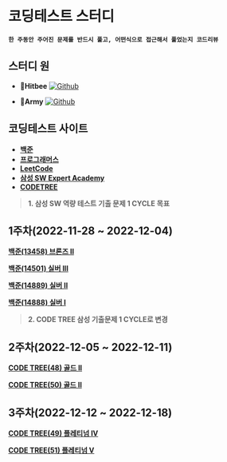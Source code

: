 # 코딩테스트 스터디

__`한 주동안 주어진 문제를 반드시 풀고, 어떤식으로 접근해서 풀었는지 코드리뷰`__
## 스터디 원
- __🐝Hitbee__ <a href="https://github.com/Hitbee-dev"><img alt="Github" src ="https://img.shields.io/badge/Git-181717.svg?&style=flat&logo=Github&logoColor=white"/></a>

- __🐇Army__ <a href="https://github.com/arum5293"><img alt="Github" src ="https://img.shields.io/badge/Git-181717.svg?&style=flat&logo=Github&logoColor=white"/></a>

## 코딩테스트 사이트
- [__백준__](https://www.acmicpc.net/)
- [__프로그래머스__](https://programmers.co.kr/)
- [__LeetCode__](https://leetcode.com/problemset/all/)
- [__삼성 SW Expert Academy__](https://swexpertacademy.com/main/main.do)
- [__CODETREE__](https://www.codetree.ai/frequent-problems)

> __1. 삼성 SW 역량 테스트 기출 문제 1 CYCLE 목표__

## 1주차(2022-11-28 ~ 2022-12-04)
[__백준(13458) 브론즈 II__](https://www.acmicpc.net/problem/13458)

[__백준(14501) 실버 III__](https://www.acmicpc.net/problem/14501)

[__백준(14889) 실버 II__](https://www.acmicpc.net/problem/14889)

[__백준(14888) 실버 I__](https://www.acmicpc.net/problem/14888)

> __2. CODE TREE 삼성 기출문제 1 CYCLE로 변경__

## 2주차(2022-12-05 ~ 2022-12-11)
[__CODE TREE(48) 골드 II__](https://www.codetree.ai/frequent-problems/battle-ground/description)

[__CODE TREE(50) 골드 II__](https://www.codetree.ai/frequent-problems/codetree-mon-bread/description)

## 3주차(2022-12-12 ~ 2022-12-18)
[__CODE TREE(49) 플레티넘 IV__](https://www.codetree.ai/frequent-problems//santa-gift-factory/description)

[__CODE TREE(51) 플레티넘 V__](https://www.codetree.ai/frequent-problems/santa-gift-factory-2/description)